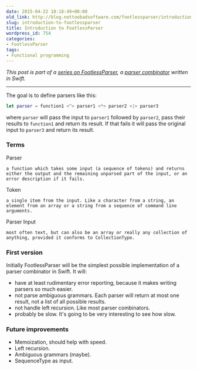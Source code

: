 ```yaml
---
date: 2015-04-22 18:18:49+00:00
old_link: http://blog.nottoobadsoftware.com/footlessparser/introduction-to-footlessparser/
slug: introduction-to-footlessparser
title: Introduction to FootlessParser
wordpress_id: 754
categories:
- FootlessParser
tags:
- Functional programming
---
```


_This post is part of a [series on FootlessParser](/blog/footlessparser/), a [parser combinator](http://en.wikipedia.org/wiki/Parser_combinator) written in Swift._

* * *

The goal is to define parsers like this:

    
```swift
let parser = function1 <^> parser1 <*> parser2 <|> parser3
```

where `parser` will pass the input to `parser1` followed by `parser2`, pass their results to `function1` and return its result. If that fails it will pass the original input to `parser3` and return its result.

<!-- more -->

### Terms

Parser

    a function which takes some input (a sequence of tokens) and returns either the output and the remaining unparsed part of the input, or an error description if it fails.

Token

    a single item from the input. Like a character from a string, an element from an array or a string from a sequence of command line arguments.

Parser Input

    most often text, but can also be an array or really any collection of anything, provided it conforms to CollectionType.

### First version

Initially FootlessParser will be the simplest possible implementation of a parser combinator in Swift. It will:

* have at least rudimentary error reporting, because it makes writing parsers so much easier.
* not parse ambiguous grammars. Each parser will return at most one result, not a list of all possible results.
* not handle left recursion. Like most parser combinators.
* probably be slow. It's going to be very interesting to see how slow.

### Future improvements

* Memoization, should help with speed.
* Left recursion.
* Ambiguous grammars (maybe).
* SequenceType as input.

